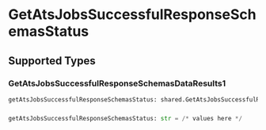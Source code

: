 # GetAtsJobsSuccessfulResponseSchemasStatus


## Supported Types

### GetAtsJobsSuccessfulResponseSchemasDataResults1

```python
getAtsJobsSuccessfulResponseSchemasStatus: shared.GetAtsJobsSuccessfulResponseSchemasDataResults1 = /* values here */
```

### 

```python
getAtsJobsSuccessfulResponseSchemasStatus: str = /* values here */
```

